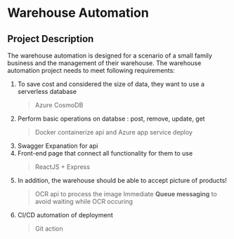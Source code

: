 # Warehouse Automation 

## Project Description

The warehouse automation is designed for a scenario of a small family business and the management of their warehouse. The warehouse automation project needs to meet following requirements: 

1. To save cost and considered the size of data, they want to use a serverless database
    > Azure CosmoDB 
2. Perform basic operations on databse : post, remove, update, get 
    > Docker containerize api and Azure app service deploy
3. Swagger Expanation for api
4. Front-end page that connect all functionality for them to use 
    > ReactJS + Express
5. In addition, the warehouse should be able to accept picture of products! 
    > OCR api to process the image 
    > Immediate **Queue messaging** to avoid waiting while OCR occuring
6. CI/CD automation of deployment
    > Git action